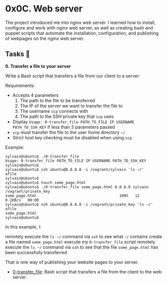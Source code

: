 # 0x0C. Web server

The project introduced me into nginx web server. I learned 
how to install, configure and work with nginx web server, as well as creating bash 
and puppet scripts that automate the installation, configuration, and publishing of 
webpages on the nginx web server.

## Tasks :page_with_curl:

**0. Transfer a file to your server**

Write a Bash script that transfers a file from our client to a server:

Requirements:

* Accepts 4 parameters
	1. The path to the file to be transferred
	2. The IP of the server we want to transfer the file to
	3. The username `scp` connects with
	4. The path to the SSH private key that `scp` uses
* Display `Usage: 0-transfer_file PATH_TO_FILE IP USERNAME PATH_TO_SSH_KEY` if less than 3 parameters passed
* `scp` must transfer the file to the user home directory `~/`
* Strict host key checking must be disabled when using `scp`

Example:
```
sylvain@ubuntu$ ./0-transfer_file
Usage: 0-transfer_file PATH_TO_FILE IP USERNAME PATH_TO_SSH_KEY
sylvain@ubuntu$
sylvain@ubuntu$ ssh ubuntu@8.8.8.8 -i /vagrant/sylvain 'ls ~/'
afile
sylvain@ubuntu$ 
sylvain@ubuntu$ touch some_page.html
sylvain@ubuntu$ ./0-transfer_file some_page.html 8.8.8.8 sylvain /vagrant/private_key
some_page.html                                     100%   12     0.1KB/s   00:00
sylvain@ubuntu$ ssh ubuntu@8.8.8.8 -i /vagrant/private_key 'ls ~/'
afile
some_page.html
sylvain@ubuntu$
```

In this example, I:

remotely execute the `ls ~/` command via `ssh` to see what `~/` contains
create a file named `some_page.html`
execute my `0-transfer_file` script
remotely execute the `ls ~/` command via `ssh` to see that the file `some_page.html` has been successfully transferred

That is one way of publishing your website pages to your server.
  * [0-transfer_file](./0-transfer_file): Bash script that transfers a file from the client to the web server.


